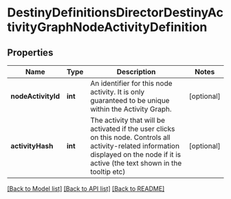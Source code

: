 # DestinyDefinitionsDirectorDestinyActivityGraphNodeActivityDefinition

## Properties
Name | Type | Description | Notes
------------ | ------------- | ------------- | -------------
**nodeActivityId** | **int** | An identifier for this node activity. It is only guaranteed to be unique within the Activity Graph. | [optional] 
**activityHash** | **int** | The activity that will be activated if the user clicks on this node. Controls all activity-related information displayed on the node if it is active (the text shown in the tooltip etc) | [optional] 

[[Back to Model list]](../README.md#documentation-for-models) [[Back to API list]](../README.md#documentation-for-api-endpoints) [[Back to README]](../README.md)


